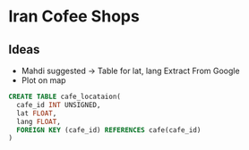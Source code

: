 # Iran Cofee Shops

## Ideas
- Mahdi suggested → Table for lat, lang Extract From Google
- Plot on map

```sql
CREATE TABLE cafe_locataion(
  cafe_id INT UNSIGNED,
  lat FLOAT,
  lang FLOAT,
  FOREIGN KEY (cafe_id) REFERENCES cafe(cafe_id)
)
```
